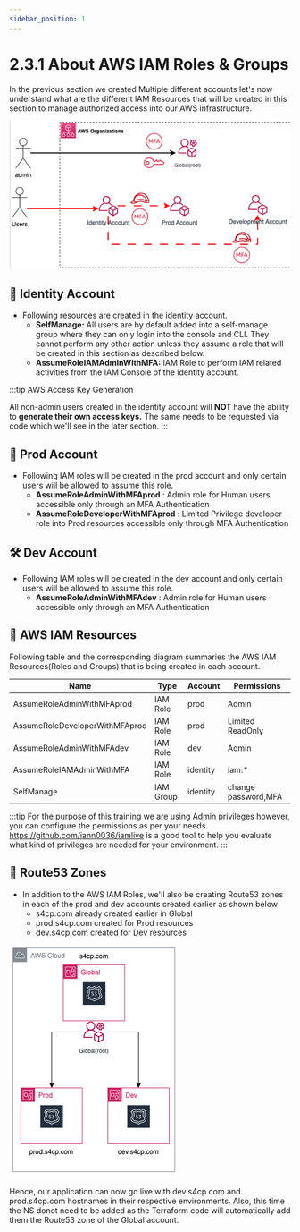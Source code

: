 ```yaml
---
sidebar_position: 1
---
```


# 2.3.1 About AWS IAM Roles & Groups

In the previous section we created Multiple different accounts let's now understand what are the different IAM Resources that will be created in this section to manage authorized access into our AWS infrastructure.

![](img/iam_roles_groups.png)

## 🔐 Identity Account

- Following resources are created in the identity account.
  - **SelfManage:** All users are by default added into a self-manage group where they can only login into the console and CLI. They cannot perform any other action unless they assume a role that will be created in this section as described below.
  - **AssumeRoleIAMAdminWithMFA:** IAM Role to perform IAM related activities from the IAM Console of the identity account.

:::tip AWS Access Key Generation

All non-admin users created in the identity account will **NOT** have the ability to **generate their own access keys.** The same needs to be requested via code which we'll see in the later section.
:::

## 🚀 Prod Account

- Following IAM roles will be created in the prod account and only certain users will be allowed to assume this role.
  - **AssumeRoleAdminWithMFAprod** : Admin role for Human users accessible only through an MFA Authentication
  - **AssumeRoleDeveloperWithMFAprod** : Limited Privilege developer role into Prod resources accessible only through MFA Authentication

## 🛠️ Dev Account

- Following IAM roles will be created in the dev account and only certain users will be allowed to assume this role.
  - **AssumeRoleAdminWithMFAdev** : Admin role for Human users accessible only through an MFA Authentication

## 👥 AWS IAM Resources

Following table and the corresponding diagram summaries the AWS IAM Resources(Roles and Groups) that is being created in each account.

| Name                           | Type       | Account  | Permissions                   |
|--------------------------------|------------|----------|-------------------------------|
| AssumeRoleAdminWithMFAprod     | IAM Role   | prod     |Admin                          |
| AssumeRoleDeveloperWithMFAprod | IAM Role   | prod     |Limited ReadOnly               |
| AssumeRoleAdminWithMFAdev      | IAM Role   | dev      |Admin                          |
| AssumeRoleIAMAdminWithMFA      | IAM Role   | identity |iam:*                          |
| SelfManage                     | IAM Group  | identity |change password,MFA            |


:::tip
For the purpose of this training we are using Admin privileges however, you can configure the permissions as per your needs.
<a href="https://github.com/iann0036/iamlive" target="_blank">https://github.com/iann0036/iamlive</a> is a good tool to help you evaluate what kind of privileges are needed for your environment.
:::

## 👥 Route53 Zones

- In addition to the AWS IAM Roles, we'll also be creating Route53 zones in each of the prod and dev accounts created earlier as shown below
  - s4cp.com already created earlier in Global
  - prod.s4cp.com created for Prod resources
  - dev.s4cp.com created for Dev resources

![](img/rotue53.png)

Hence, our application can now go live with dev.s4cp.com and prod.s4cp.com hostnames in their respective environments. Also, this time the NS donot need to be added as the Terraform code will automatically add them the Route53 zone of the Global account.